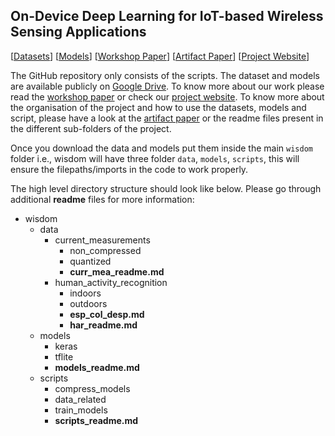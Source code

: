 ## On-Device Deep Learning for IoT-based Wireless Sensing Applications

[<a href='https://drive.google.com/drive/u/2/folders/1QzZPx9LiYrjlb1CArLRRkUAeOjM13ahV'>Datasets</a>] [<a href='https://drive.google.com/drive/u/2/folders/1Tzo6rNLU8OlriODip4Zmgpos7e0sL9c9'>Models</a>] [<a href='./papers/workshop_wisdom.pdf'>Workshop Paper</a>] [<a href='./papers/artifact_wisdom.pdf'>Artifact Paper</a>] [<a href='http://cse.iitm.ac.in/~sense/wisdom'>Project Website</a>]

The GitHub repository only consists of the scripts. 
The dataset and models are available publicly on <a href='https://drive.google.com/drive/u/2/folders/13Crp-owAzkjZVH85AhisW9Yfi78wsoMf'>Google Drive</a>.
To know more about our work please read the <a href='./papers/workshop_wisdom.pdf'>workshop paper</a> or check our <a href='http://cse.iitm.ac.in/~sense/wisdom'>project website</a>. 
To know more about the organisation of the project and how to use the datasets, models and script, please have a look at the <a href='./papers/artifact_wisdom.pdf'>artifact paper</a> or the readme files present in the different sub-folders of the project.

Once you download the data and models put them inside the main `wisdom` folder i.e., wisdom will have three folder `data`, `models`, `scripts`, this will ensure the filepaths/imports in the code to work properly.

The high level directory structure should look like below. 
Please go through additional **readme** files for more information:

* wisdom
  * data
    * current_measurements
      * non_compressed
      * quantized
      * **curr_mea_readme.md**
    * human_activity_recognition
      * indoors
      * outdoors
      * **esp_col_desp.md**
      * **har_readme.md**
  * models
    * keras
    * tflite
    * **models_readme.md**
  * scripts
    * compress_models
    * data_related
    * train_models
    * **scripts_readme.md**
